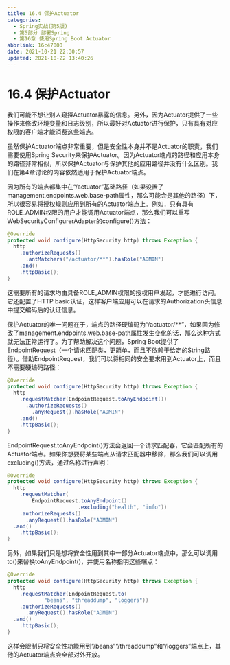 ```yaml
---
title: 16.4 保护Actuator
categories: 
  - Spring实战(第5版)
  - 第5部分 部署Spring
  - 第16章 使用Spring Boot Actuator
abbrlink: 16c47000
date: 2021-10-21 22:30:57
updated: 2021-10-22 13:40:26
---
```

# 16.4 保护Actuator
我们可能不想让别人窥探Actuator暴露的信息。另外，因为Actuator提供了一些操作来修改环境变量和日志级别，所以最好对Actuator进行保护，只有具有对应权限的客户端才能消费这些端点。

虽然保护Actuator端点非常重要，但是安全性本身并不是Actuator的职责，我们需要使用Spring Security来保护Actuator。因为Actuator端点的路径和应用本身的路径非常相似，所以保护Actuator与保护其他的应用路径并没有什么区别。我们在第4章讨论的内容依然适用于保护Actuator端点。

因为所有的端点都集中在“/actuator”基础路径（如果设置了management.endpoints.web.base-path属性，那么可能会是其他的路径）下，所以很容易将授权规则应用到所有的Actuator端点上。例如，只有具有ROLE_ADMIN权限的用户才能调用Actuator端点，那么我们可以重写WebSecurityConfigurerAdapter的configure()方法：

```java
@Override
protected void configure(HttpSecurity http) throws Exception {
  http
    .authorizeRequests()
      .antMatchers("/actuator/**").hasRole("ADMIN")
    .and()
    .httpBasic();
}
```

这需要所有的请求均由具备ROLE_ADMIN权限的授权用户发起，才能进行访问。它还配置了HTTP basic认证，这样客户端应用可以在请求的Authorization头信息中提交编码后的认证信息。

保护Actuator的唯一问题在于，端点的路径硬编码为“/actuator/**”，如果因为修改了management.endpoints.web.base-path属性发生变化的话，那么这种方式就无法正常运行了。为了帮助解决这个问题，Spring Boot提供了EndpointRequest（一个请求匹配类，更简单，而且不依赖于给定的String路径）。借助EndpointRequest，我们可以将相同的安全要求用到Actuator上，而且不需要硬编码路径：

```java
@Override
protected void configure(HttpSecurity http) throws Exception {
  http
    .requestMatcher(EndpointRequest.toAnyEndpoint())
      .authorizeRequests()
        .anyRequest().hasRole("ADMIN")
    .and()
    .httpBasic();
}
```

EndpointRequest.toAnyEndpoint()方法会返回一个请求匹配器，它会匹配所有的Actuator端点。如果你想要将某些端点从请求匹配器中移除，那么我们可以调用excluding()方法，通过名称进行声明：

```java
@Override
protected void configure(HttpSecurity http) throws Exception {
  http
    .requestMatcher(
        EndpointRequest.toAnyEndpoint()
                       .excluding("health", "info"))
    .authorizeRequests()
      .anyRequest().hasRole("ADMIN")
  .and()
    .httpBasic();
}
```

另外，如果我们只是想将安全性用到其中一部分Actuator端点中，那么可以调用to()来替换toAnyEndpoint()，并使用名称指明这些端点：

```java
@Override
protected void configure(HttpSecurity http) throws Exception {
  http
    .requestMatcher(EndpointRequest.to(
            "beans", "threaddump", "loggers"))
    .authorizeRequests()
      .anyRequest().hasRole("ADMIN")
  .and()
    .httpBasic();
}
```

这样会限制只将安全性功能用到“/beans”“/threaddump”和“/loggers”端点上，其他的Actuator端点会全部对外开放。

